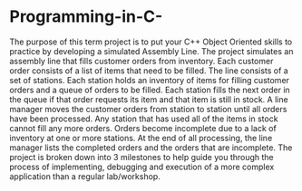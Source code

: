 # Programming-in-C-
The purpose of this term project is to put your C++ Object Oriented skills to practice by developing a simulated Assembly Line.  The project simulates an assembly line that fills customer orders from inventory. Each customer order consists of a list of items that need to be filled. The line consists of a set of stations. Each station holds an inventory of items for filling customer orders and a queue of orders to be filled. Each station fills the next order in the queue if that order requests its item and that item is still in stock. A line manager moves the customer orders from station to station until all orders have been processed. Any station that has used all of the items in stock cannot fill any more orders. Orders become incomplete due to a lack of inventory at one or more stations. At the end of all processing, the line manager lists the completed orders and the orders that are incomplete.  The project is broken down into 3 milestones to help guide you through the process of implementing, debugging and execution of a more complex application than a regular lab/workshop.
